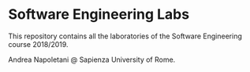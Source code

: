 <h1>Software Engineering Labs</h1>

This repository contains all the laboratories of the Software Engineering course 2018/2019.

Andrea Napoletani @ Sapienza University of Rome.
